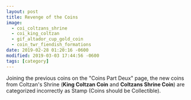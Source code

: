 ```yaml
---
layout: post
title: Revenge of the Coins
image:
  - coi_coltzans_shrine
  - coi_king_coltzan
  - gif_altador_cup_gold_coin
  - coin_twr_fiendish_formations
date: 2019-02-28 01:20:16 -0600
modified: 2019-03-03 17:44:56 -0600
tags: [category]
---
```


Joining the previous coins on the "Coins Part Deux" page, the new coins from Coltzan's Shrine (**King Coltzan Coin** and **Coltzans Shrine Coin**) are categorized incorrectly as Stamp (Coins should be Collectible).
